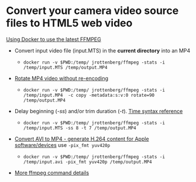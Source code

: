 # Convert your camera video source files to HTML5 web video

[Using Docker to use the latest FFMPEG](https://hub.docker.com/r/jrottenberg/ffmpeg/)

* Convert input video file (input.MTS) in the **current directory** into an MP4
  * `docker run -v $PWD:/temp/ jrottenberg/ffmpeg -stats -i /temp/input.MTS /temp/output.MP4`

* [Rotate MP4 video without re-encoding](https://stackoverflow.com/questions/25031557/rotate-mp4-videos-without-re-encoding)
  * `docker run -v $PWD:/temp/ jrottenberg/ffmpeg -stats -i /temp/input.MP4  -c copy -metadata:s:v:0 rotate=90 /temp/output.MP4`

* Delay beginning (_-ss_) and/or trim duration (_-t_). [Time syntax reference](http://ffmpeg.org/ffmpeg-utils.html#time-duration-syntax)
  * `docker run -v $PWD:/temp/ jrottenberg/ffmpeg -stats -i /temp/input.MTS -ss 8 -t 7 /temp/output.MP4`

* [Convert AVI to MP4 - generate H.264 content for Apple software/devices](https://apple.stackexchange.com/questions/166553/why-wont-video-from-ffmpeg-show-in-quicktime-imovie-or-quick-preview#166554) use `-pix_fmt yuv420p`
  * `docker run -v $PWD:/temp/ jrottenberg/ffmpeg -stats -i /temp/input.avi -pix_fmt yuv420p /temp/output.MP4`

* [More ffmpeg command details](../public/galleries/demo/media/videos/README.md)
